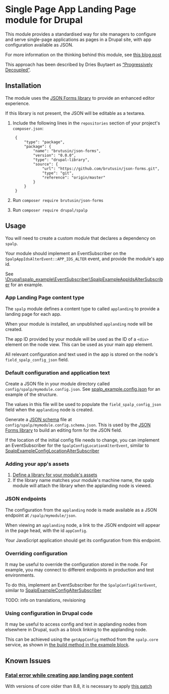 # Single Page App Landing Page module for Drupal

This module provides a standardised way for site managers to configure and serve
single-page applications as pages in a Drupal site, with app configuration available as JSON.

For more information on the thinking behind this module, see [this blog post](https://capgemini.github.io/drupal/spalp/)

This approach has been described by Dries Buytaert as [“Progressively Decoupled”](https://dri.es/how-to-decouple-drupal-in-2018).

## Installation

The module uses the [JSON Forms library](https://github.com/brutusin/json-forms) to provide an enhanced editor experience.

If this library is not present, the JSON will be editable as a textarea.

1. Include the following lines in the `repositories` section
 of your project's `composer.json`:

        {
            "type": "package",
            "package": {
                "name": "brutusin/json-forms",
                "version": "0.0.0",
                "type": "drupal-library",
                "source": {
                    "url": "https://github.com/brutusin/json-forms.git",
                    "type": "git",
                    "reference": "origin/master"
                }
            }
        }
2. Run `composer require brutusin/json-forms`
3. Run `composer require drupal/spalp`

## Usage
You will need to create a custom module that declares a dependency on `spalp`.

Your module should implement an EventSubscriber on the
`SpalpAppIdsAlterEvent::APP_IDS_ALTER` event, and provide the module's app id.

See [\Drupal\spalp_example\EventSubscriber\SpalpExampleAppIdsAlterSubscriber](https://git.drupalcode.org/project/spalp/-/blob/2.x/spalp_example/src/EventSubscriber/SpalpExampleAppIdsAlterSubscriber.php) for an example.

### App Landing Page content type
The `spalp` module defines a content type to called `applanding` to provide a
landing page for each app.

When your module is installed, an unpublished `applanding` node will be created.

The app ID provided by your module will be used as the ID of
a `<div>` element on the node view.
This can be used as your main app element.

All relevant configuration and text used in the app is stored on the node's
`field_spalp_config_json` field.

### Default configuration and application text
Create a JSON file in your module directory called `config/spalp/mymodule.config.json`.
See [spalp_example.config.json](https://git.drupalcode.org/project/spalp/blob/8.x-2.x/spalp_example/config/spalp/spalp_example.config.json) for an example of the structure.

The values in this file will be used to populate the `field_spalp_config_json` field when the `applanding` node is created.

Generate a [JSON schema](https://json-schema.org/) file at `config/spalp/mymodule.config.schema.json`. This is used by the [JSON Forms library](https://github.com/brutusin/json-forms) to build an editing form for the JSON field.

If the location of the initial config file needs to change, you can implement an EventSubscriber for the `SpalpConfigLocationAlterEvent`, similar to [SpalpExampleConfigLocationAlterSubscriber](https://git.drupalcode.org/project/spalp/-/blob/2.x/spalp_example/src/EventSubscriber/SpalpExampleConfigLocationAlterSubscriber.php)

### Adding your app's assets
1. [Define a library for your module's assets](https://www.drupal.org/docs/creating-custom-modules/adding-assets-css-js-to-a-drupal-module-via-librariesyml)
2. If the library name matches your module's machine name, the spalp module
   will attach the library when the applanding node is viewed.

### JSON endpoints
The configuration from the `applanding` node is made available as a JSON endpoint at `/spalp/mymodule/json`.

When viewing an `applanding` node, a link to the JSON endpoint will appear
 in the page head, with the id `appConfig`.

Your JavaScript application should get its configuration from this endpoint.
 
### Overriding configuration
It may be useful to override the configuration stored in the node. 
For example, you may connect to different endpoints in production and test environments.

To do this, implement an EventSubscriber for the `SpalpConfigAlterEvent`, similar to [SpalpExampleConfigAlterSubscriber](https://git.drupalcode.org/project/spalp/-/blob/2.x/spalp_example/src/EventSubscriber/SpalpExampleConfigAlterSubscriber.php)

TODO: info on translations, revisioning

### Using configuration in Drupal code
It may be useful to access config and text in applanding nodes from elsewhere in Drupal, such as a block linking to the applanding node. 

This can be achieved using the `getAppConfig` method from the `spalp.core` service, as shown in [the build method in the example block](https://git.drupalcode.org/project/spalp/-/blob/2.x/spalp_example/src/Plugin/Block/ExampleBlock.php).

## Known Issues

### [Fatal error while creating app landing page content](https://www.drupal.org/project/drupal/issues/2599228)
With versions of core older than 8.8, it is necessary to apply [this patch](https://www.drupal.org/files/issues/2018-05-17/2599228-51.patch)
